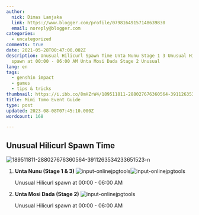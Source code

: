 ```yaml
---
author:
  nick: Dimas Lanjaka
  link: https://www.blogger.com/profile/07981649157148639830
  email: noreply@blogger.com
categories:
  - uncategorized
comments: true
date: 2021-05-28T00:47:00.002Z
description: Unusual Hilicurl Spawn Time Unta Nunu Stage 1 3 Unusual Hilicurl
  spawn at 00:00 - 06:00 AM Unta Mosi Dada Stage 2 Unusual
lang: en
tags:
  - genshin impact
  - games
  - tips & tricks
thumbnail: https://i.ibb.co/8mHZrW4/189511811-288027676360564-3911263534233651523-n.jpg
title: Mimi Tomo Event Guide
type: post
updated: 2023-08-08T07:45:10.000Z
wordcount: 168

---
```


<div><h2>Unusual Hilicurl Spawn Time</h2><img src="https://i.ibb.co/8mHZrW4/189511811-288027676360564-3911263534233651523-n.jpg" alt="189511811-288027676360564-3911263534233651523-n" border="0">  <ol>    <li><b>Unta Nunu (Stage 1 &amp; 3)</b> <img src="https://i.ibb.co/zSDpYS3/input-onlinejpgtools.png" alt="input-onlinejpgtools" border="0"><img src="https://i.ibb.co/10119K0/input-onlinejpgtools.png" alt="input-onlinejpgtools" border="0"> <p>Unusual Hilicurl spawn at 00:00 - 06:00 AM</p></li>    <li><b>Unta Mosi Dada (Stage 2)</b> <img src="https://i.ibb.co/WpHsb33/input-onlinejpgtools.png" alt="input-onlinejpgtools" border="0"> <p>Unusual Hilicurl spawn at 00:00 - 06:00 AM</p></li></ol></div>